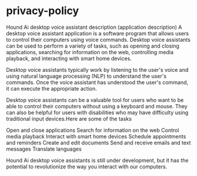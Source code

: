 # privacy-policy

Hound Ai desktop voice assistant description (application description)
A desktop voice assistant application is a software program that allows users to control their computers using voice commands.
Desktop voice assistants can be used to perform a variety of tasks, such as opening and closing applications, searching for information on the web, controlling media playback,
and interacting with smart home devices.

Desktop voice assistants typically work by listening to the user's voice and using natural language processing (NLP) to understand the user's commands.
Once the voice assistant has understood the user's command, it can execute the appropriate action.

Desktop voice assistants can be a valuable tool for users who want to be able to control their computers without using a keyboard and mouse. 
They can also be helpful for users with disabilities who may have difficulty using traditional input devices.Here are some of the tasks

Open and close applications
Search for information on the web
Control media playback
Interact with smart home devices
Schedule appointments and reminders
Create and edit documents
Send and receive emails and text messages
Translate languages

Hound Ai desktop voice assistants is still under development, but it  has the potential to revolutionize the way you interact with our computers.
